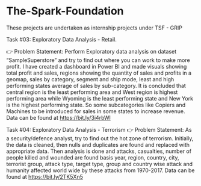 # The-Spark-Foundation
These projects are undertaken as internship projects under TSF - GRIP

Task #03: Exploratory Data Analysis - Retail.

👉 Problem Statement: Perform Exploratory data analysis on dataset “SampleSuperstore” and try to find out where you can work to make more profit. I have created a dashboard in Power BI and made visuals showing total profit and sales, regions showing the quantity of sales and profits in a geomap, sales by category, segment and ship mode, least and high performing states average of sales by sub-category. It is concluded that central region is the least performing area and West region is highest performing area while Wyoming is the least performing state and New York is the highest performing state. So some subcategories like Copiers and Machines to be introduced for sales in some states to increase revenue.
Data can be found at https://bit.ly/3i4rbWl

Task #04: Exploratory Data Analysis - Terrorism
👉 Problem Statement: As a security/defence analyst, try to find out the hot zone of terrorism. Initially, the data is cleaned, then nulls and duplicates are found and replaced with appropriate data. Then analysis is done and attacks, casualties, number of people killed and wounded are found basis year, region, country, city, terrorist group, attack type, target type, group and country wise attack and humanity affected world wide by these attacks from 1970-2017. 
Data can be found at https://bit.ly/2TK5Xn5 
